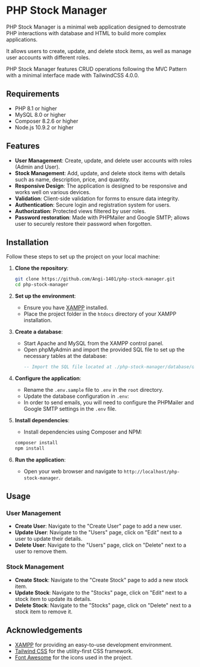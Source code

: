 # PHP Stock Manager

PHP Stock Manager is a minimal web application designed to demostrate PHP interactions with database and HTML to build more complex applications.

It allows users to create, update, and delete stock items, as well as manage user accounts with different roles.

PHP Stock Manager features CRUD operations following the MVC Pattern with a minimal interface made with TailwindCSS 4.0.0.

## Requirements

- PHP 8.1 or higher
- MySQL 8.0 or higher
- Composer 8.2.6 or higher
- Node.js 10.9.2 or higher

## Features

- **User Management**: Create, update, and delete user accounts with roles (Admin and User).
- **Stock Management**: Add, update, and delete stock items with details such as name, description, price, and quantity.
- **Responsive Design**: The application is designed to be responsive and works well on various devices.
- **Validation**: Client-side validation for forms to ensure data integrity.
- **Authentication**: Secure login and registration system for users.
- **Authorization**: Protected views filtered by user roles.
- **Password restoration**: Made with PHPMailer and Google SMTP; allows user to securely restore their password when forgotten.

## Installation

Follow these steps to set up the project on your local machine:

1. **Clone the repository**:

   ```bash
   git clone https://github.com/Angi-1401/php-stock-manager.git
   cd php-stock-manager
   ```

2. **Set up the environment**:

   - Ensure you have [XAMPP](https://www.apachefriends.org/index.html) installed.
   - Place the project folder in the `htdocs` directory of your XAMPP installation.

3. **Create a database**:

   - Start Apache and MySQL from the XAMPP control panel.
   - Open phpMyAdmin and import the provided SQL file to set up the necessary tables at the database:
     ```sql
     -- Import the SQL file located at ./php-stock-manager/database/db.sample.sql
     ```

4. **Configure the application**:

   - Rename the `.env.sample` file to `.env` in the `root` directory.
   - Update the database configuration in `.env`:
   - In order to send emails, you will need to configure the PHPMailer and Google SMTP settings in the `.env` file.

5. **Install dependencies**:

   - Install dependencies using Composer and NPM:

   ```bash
   composer install
   npm install
   ```

6. **Run the application**:
   - Open your web browser and navigate to `http://localhost/php-stock-manager`.

## Usage

### User Management

- **Create User**: Navigate to the "Create User" page to add a new user.
- **Update User**: Navigate to the "Users" page, click on "Edit" next to a user to update their details.
- **Delete User**: Navigate to the "Users" page, click on "Delete" next to a user to remove them.

### Stock Management

- **Create Stock**: Navigate to the "Create Stock" page to add a new stock item.
- **Update Stock**: Navigate to the "Stocks" page, click on "Edit" next to a stock item to update its details.
- **Delete Stock**: Navigate to the "Stocks" page, click on "Delete" next to a stock item to remove it.

## Acknowledgements

- [XAMPP](https://www.apachefriends.org/index.html) for providing an easy-to-use development environment.
- [Tailwind CSS](https://tailwindcss.com/) for the utility-first CSS framework.
- [Font Awesome](https://fontawesome.com/) for the icons used in the project.
